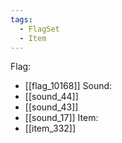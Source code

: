 ```yaml
---
tags:
  - FlagSet
  - Item
---
```

Flag:
- [[flag_10168]]
Sound:
- [[sound_44]]
- [[sound_43]]
- [[sound_17]]
Item:
- [[item_332]]
